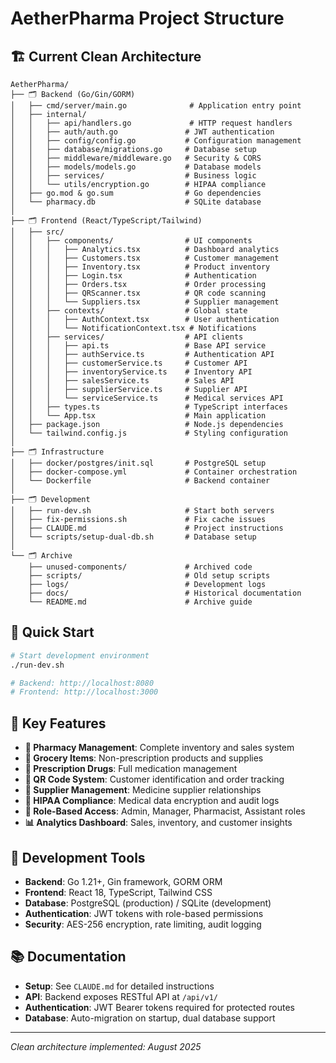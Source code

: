 # AetherPharma Project Structure

## 🏗️ Current Clean Architecture

```
AetherPharma/
├── 🗂️ Backend (Go/Gin/GORM)
│   ├── cmd/server/main.go              # Application entry point
│   ├── internal/
│   │   ├── api/handlers.go             # HTTP request handlers
│   │   ├── auth/auth.go               # JWT authentication
│   │   ├── config/config.go           # Configuration management
│   │   ├── database/migrations.go     # Database setup
│   │   ├── middleware/middleware.go   # Security & CORS
│   │   ├── models/models.go           # Database models
│   │   ├── services/                  # Business logic
│   │   └── utils/encryption.go        # HIPAA compliance
│   ├── go.mod & go.sum                # Go dependencies
│   └── pharmacy.db                    # SQLite database
│
├── 🗂️ Frontend (React/TypeScript/Tailwind)
│   ├── src/
│   │   ├── components/                # UI components
│   │   │   ├── Analytics.tsx          # Dashboard analytics
│   │   │   ├── Customers.tsx          # Customer management
│   │   │   ├── Inventory.tsx          # Product inventory
│   │   │   ├── Login.tsx              # Authentication
│   │   │   ├── Orders.tsx             # Order processing
│   │   │   ├── QRScanner.tsx          # QR code scanning
│   │   │   └── Suppliers.tsx          # Supplier management
│   │   ├── contexts/                  # Global state
│   │   │   ├── AuthContext.tsx        # User authentication
│   │   │   └── NotificationContext.tsx # Notifications
│   │   ├── services/                  # API clients
│   │   │   ├── api.ts                 # Base API service
│   │   │   ├── authService.ts         # Authentication API
│   │   │   ├── customerService.ts     # Customer API
│   │   │   ├── inventoryService.ts    # Inventory API
│   │   │   ├── salesService.ts        # Sales API
│   │   │   ├── supplierService.ts     # Supplier API
│   │   │   └── serviceService.ts      # Medical services API
│   │   ├── types.ts                   # TypeScript interfaces
│   │   └── App.tsx                    # Main application
│   ├── package.json                   # Node.js dependencies
│   └── tailwind.config.js             # Styling configuration
│
├── 🗂️ Infrastructure
│   ├── docker/postgres/init.sql       # PostgreSQL setup
│   ├── docker-compose.yml             # Container orchestration
│   └── Dockerfile                     # Backend container
│
├── 🗂️ Development
│   ├── run-dev.sh                     # Start both servers
│   ├── fix-permissions.sh             # Fix cache issues
│   ├── CLAUDE.md                      # Project instructions
│   └── scripts/setup-dual-db.sh       # Database setup
│
└── 🗂️ Archive
    ├── unused-components/             # Archived code
    ├── scripts/                       # Old setup scripts
    ├── logs/                          # Development logs
    ├── docs/                          # Historical documentation
    └── README.md                      # Archive guide
```

## 🚀 Quick Start

```bash
# Start development environment
./run-dev.sh

# Backend: http://localhost:8080
# Frontend: http://localhost:3000
```

## 🔑 Key Features

- **🏥 Pharmacy Management**: Complete inventory and sales system
- **🛒 Grocery Items**: Non-prescription products and supplies
- **💊 Prescription Drugs**: Full medication management
- **📱 QR Code System**: Customer identification and order tracking
- **🏪 Supplier Management**: Medicine supplier relationships
- **🔐 HIPAA Compliance**: Medical data encryption and audit logs
- **👥 Role-Based Access**: Admin, Manager, Pharmacist, Assistant roles
- **📊 Analytics Dashboard**: Sales, inventory, and customer insights

## 🔧 Development Tools

- **Backend**: Go 1.21+, Gin framework, GORM ORM
- **Frontend**: React 18, TypeScript, Tailwind CSS
- **Database**: PostgreSQL (production) / SQLite (development)
- **Authentication**: JWT tokens with role-based permissions
- **Security**: AES-256 encryption, rate limiting, audit logging

## 📚 Documentation

- **Setup**: See `CLAUDE.md` for detailed instructions
- **API**: Backend exposes RESTful API at `/api/v1/`
- **Authentication**: JWT Bearer tokens required for protected routes
- **Database**: Auto-migration on startup, dual database support

---
*Clean architecture implemented: August 2025*